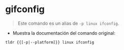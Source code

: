 # gifconfig

> Este comando es un alias de `-p linux ifconfig`.

- Muestra la documentación del comando original:

`tldr {{[-p|--platform]}} linux ifconfig`
